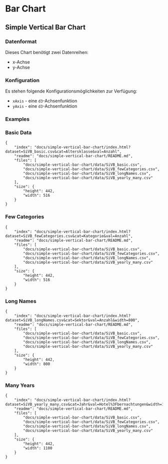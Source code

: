# Bar Chart

## Simple Vertical Bar Chart

### Datenformat

Dieses Chart benötigt zwei Datenreihen:

* x-Achse
* y-Achse

### Konfiguration

Es stehen folgende Konfigurationsmöglichkeiten zur Verfügung:

* `xAxis` - eine `d3`-Achsenfunktion
* `yAxis` - eine `d3`-Achsenfunktion

### Examples

### Basic Data

```project
{
    "index": "docs/simple-vertical-bar-chart/index.html?dataset=SiVB_basic.csv&cat=Altersklasse&val=Anzahl",
    "readme": "docs/simple-vertical-bar-chart/README.md",
    "files": [
        "docs/simple-vertical-bar-chart/data/SiVB_basic.csv",
        "docs/simple-vertical-bar-chart/data/SiVB_fewCategories.csv",
        "docs/simple-vertical-bar-chart/data/SiVB_longNames.csv",
        "docs/simple-vertical-bar-chart/data/SiVB_yearly_many.csv"
    ],
    "size": {
        "height": 442,
        "width": 516
    }
}
```

### Few Categories

```project
{
    "index": "docs/simple-vertical-bar-chart/index.html?dataset=SiVB_fewCategories.csv&cat=Kategorie&val=Anzahl",
    "readme": "docs/simple-vertical-bar-chart/README.md",
    "files": [
        "docs/simple-vertical-bar-chart/data/SiVB_basic.csv",
        "docs/simple-vertical-bar-chart/data/SiVB_fewCategories.csv",
        "docs/simple-vertical-bar-chart/data/SiVB_longNames.csv",
        "docs/simple-vertical-bar-chart/data/SiVB_yearly_many.csv"
    ],
    "size": {
        "height": 442,
        "width": 516
    }
}
```

### Long Names

```project
{
    "index": "docs/simple-vertical-bar-chart/index.html?dataset=SiVB_longNames.csv&cat=Sektor&val=Anzahl&width=800",
    "readme": "docs/simple-vertical-bar-chart/README.md",
    "files": [
        "docs/simple-vertical-bar-chart/data/SiVB_basic.csv",
        "docs/simple-vertical-bar-chart/data/SiVB_fewCategories.csv",
        "docs/simple-vertical-bar-chart/data/SiVB_longNames.csv",
        "docs/simple-vertical-bar-chart/data/SiVB_yearly_many.csv"
    ],
    "size": {
        "height": 442,
        "width": 800
    }
}
```

### Many Years

```project
{
    "index": "docs/simple-vertical-bar-chart/index.html?dataset=SiVB_yearly_many.csv&cat=Jahr&val=Hotel%3Fbernachtungen&width=1100",
    "readme": "docs/simple-vertical-bar-chart/README.md",
    "files": [
        "docs/simple-vertical-bar-chart/data/SiVB_basic.csv",
        "docs/simple-vertical-bar-chart/data/SiVB_fewCategories.csv",
        "docs/simple-vertical-bar-chart/data/SiVB_longNames.csv",
        "docs/simple-vertical-bar-chart/data/SiVB_yearly_many.csv"
    ],
    "size": {
        "height": 442,
        "width": 1100
    }
}
```

